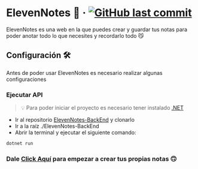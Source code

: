 # ElevenNotes 📓 &middot; [![GitHub last commit](https://img.shields.io/github/last-commit/DedSecEleven/ElevenNotes-FrontEnd?label=Last%20Commit&color=FFFF00)](https://github.com/DedSecEleven/ElevenNotes-FrontEnd/commits/main)

ElevenNotes es una web en la que puedes crear y guardar tus notas para poder anotar todo lo que necesites y recordarlo todo 😼

## Configuración 🛠️

Antes de poder usar ElevenNotes es necesario realizar algunas configuraciones

### Ejecutar API

> 💡 Para poder iniciar el proyecto es necesario tener instalado [.NET](https://dotnet.microsoft.com/es-es/download)

- Ir al repositorio [ElevenNotes-BackEnd](github.com/DedSecEleven/ElevenNotes-BackEnd) y clonarlo
- Ir a la raíz ./ElevenNotes-BackEnd
- Abrir la terminal y ejecutar el siguiente comando:

```bash
dotnet run
```

###  Dale [Click Aquí](http://eleven-notes.vercel.app) para empezar a crear tus propias notas 🙃
